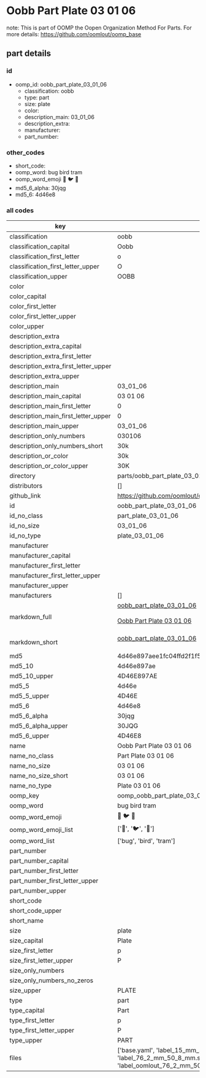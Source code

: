 # Oobb Part Plate 03 01 06  

note: This is part of OOMP the Oopen Organization Method For Parts. For more details: https://github.com/oomlout/oomp_base

##  part details





### id
* oomp_id: oobb_part_plate_03_01_06
  * classification: oobb
  * type: part
  * size: plate
  * color: 
  * description_main: 03_01_06
  * description_extra: 
  * manufacturer: 
  * part_number: 

### other_codes
* short_code: 
* oomp_word: bug bird tram
* oomp_word_emoji :bug: :bird: :tram:
* md5_6_alpha: 30jqg
* md5_6: 4d46e8

### all codes 
| key | value |  
| --- | --- |  
| classification | oobb |  
| classification_capital | Oobb |  
| classification_first_letter | o |  
| classification_first_letter_upper | O |  
| classification_upper | OOBB |  
| color |  |  
| color_capital |  |  
| color_first_letter |  |  
| color_first_letter_upper |  |  
| color_upper |  |  
| description_extra |  |  
| description_extra_capital |  |  
| description_extra_first_letter |  |  
| description_extra_first_letter_upper |  |  
| description_extra_upper |  |  
| description_main | 03_01_06 |  
| description_main_capital | 03 01 06 |  
| description_main_first_letter | 0 |  
| description_main_first_letter_upper | 0 |  
| description_main_upper | 03_01_06 |  
| description_only_numbers | 030106 |  
| description_only_numbers_short | 30k |  
| description_or_color | 30k |  
| description_or_color_upper | 30K |  
| directory | parts/oobb_part_plate_03_01_06 |  
| distributors | [] |  
| github_link | https://github.com/oomlout/oomlout_oomp_part_src/tree/main/parts/oobb_part_plate_03_01_06/working |  
| id | oobb_part_plate_03_01_06 |  
| id_no_class | part_plate_03_01_06 |  
| id_no_size | 03_01_06 |  
| id_no_type | plate_03_01_06 |  
| manufacturer |  |  
| manufacturer_capital |  |  
| manufacturer_first_letter |  |  
| manufacturer_first_letter_upper |  |  
| manufacturer_upper |  |  
| manufacturers | [] |  
| markdown_full | [oobb_part_plate_03_01_06](https://github.com/oomlout/oomlout_oomp_part_src/tree/main/parts/oobb_part_plate_03_01_06/working)<br>[](https://github.com/oomlout/oomlout_oomp_part_src/tree/main/parts/oobb_part_plate_03_01_06/working)<br>[Oobb Part Plate 03 01 06](https://github.com/oomlout/oomlout_oomp_part_src/tree/main/parts/oobb_part_plate_03_01_06/working)<br><br> |  
| markdown_short | [oobb_part_plate_03_01_06](https://github.com/oomlout/oomlout_oomp_part_src/tree/main/parts/oobb_part_plate_03_01_06/working)<br><br> |  
| md5 | 4d46e897aee1fc04ffd2f1f5647c92d9 |  
| md5_10 | 4d46e897ae |  
| md5_10_upper | 4D46E897AE |  
| md5_5 | 4d46e |  
| md5_5_upper | 4D46E |  
| md5_6 | 4d46e8 |  
| md5_6_alpha | 30jqg |  
| md5_6_alpha_upper | 30JQG |  
| md5_6_upper | 4D46E8 |  
| name | Oobb Part Plate 03 01 06 |  
| name_no_class | Part Plate 03 01 06 |  
| name_no_size | 03 01 06 |  
| name_no_size_short | 03 01 06 |  
| name_no_type | Plate 03 01 06 |  
| oomp_key | oomp_oobb_part_plate_03_01_06 |  
| oomp_word | bug bird tram |  
| oomp_word_emoji | :bug: :bird: :tram: |  
| oomp_word_emoji_list | [':bug:', ':bird:', ':tram:'] |  
| oomp_word_list | ['bug', 'bird', 'tram'] |  
| part_number |  |  
| part_number_capital |  |  
| part_number_first_letter |  |  
| part_number_first_letter_upper |  |  
| part_number_upper |  |  
| short_code |  |  
| short_code_upper |  |  
| short_name |  |  
| size | plate |  
| size_capital | Plate |  
| size_first_letter | p |  
| size_first_letter_upper | P |  
| size_only_numbers |  |  
| size_only_numbers_no_zeros |  |  
| size_upper | PLATE |  
| type | part |  
| type_capital | Part |  
| type_first_letter | p |  
| type_first_letter_upper | P |  
| type_upper | PART |  
| files | ['base.yaml', 'label_15_mm_30_mm.pdf', 'label_15_mm_30_mm.svg', 'label_76_2_mm_50_8_mm.pdf', 'label_76_2_mm_50_8_mm.svg', 'label_oomlout_76_2_mm_50_8_mm.pdf', 'label_oomlout_76_2_mm_50_8_mm.svg', 'readme.md', 'working.json', 'working.yaml'] |  

